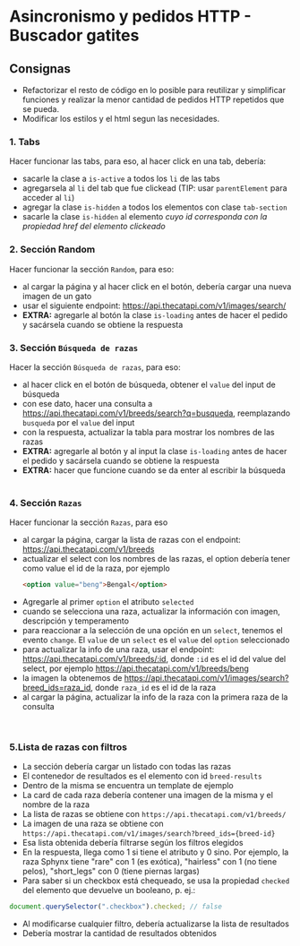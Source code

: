 # Asincronismo y pedidos HTTP - Buscador gatites

## Consignas

- Refactorizar el resto de código en lo posible para reutilizar y simplificar funciones y realizar la menor cantidad de pedidos HTTP repetidos que se pueda.
- Modificar los estilos y el html segun las necesidades.

### 1. Tabs

Hacer funcionar las tabs, para eso, al hacer click en una tab, debería:

- sacarle la clase a `is-active` a todos los `li` de las tabs
- agregarsela al `li` del tab que fue clickead (TIP: usar `parentElement` para acceder al `li`)
- agregar la clase `is-hidden` a todos los elementos con clase `tab-section` 
- sacarle la clase `is-hidden` al elemento _cuyo id corresponda con la propiedad href del elemento clickeado_
  <br>

### 2. Sección Random

Hacer funcionar la sección `Random`, para eso:

- al cargar la página y al hacer click en el botón, debería cargar una nueva imagen de un gato
- usar el siguiente endpoint: https://api.thecatapi.com/v1/images/search/
- **EXTRA:** agregarle al botón la clase `is-loading` antes de hacer el pedido y sacársela cuando se obtiene la respuesta
  <br>

### 3. Sección `Búsqueda de razas`

Hacer la sección `Búsqueda de razas`, para eso:

- al hacer click en el botón de búsqueda, obtener el `value` del input de búsqueda
- con ese dato, hacer una consulta a https://api.thecatapi.com/v1/breeds/search?q=busqueda, reemplazando `busqueda` por el `value` del input
- con la respuesta, actualizar la tabla para mostrar los nombres de las razas
- **EXTRA:** agregarle al botón y al input la clase `is-loading` antes de hacer el pedido y sacársela cuando se obtiene la respuesta
- **EXTRA:** hacer que funcione cuando se da enter al escribir la búsqueda  
  <br>

### 4. Sección `Razas`

Hacer funcionar la sección `Razas`, para eso

- al cargar la página, cargar la lista de razas con el endpoint: https://api.thecatapi.com/v1/breeds
- actualizar el select con los nombres de las razas, el option debería tener como value el id de la raza, por ejemplo
  ```html
  <option value="beng">Bengal</option>
  ```
- Agregarle al primer `option` el atributo `selected`
- cuando se selecciona una raza, actualizar la información con imagen, descripción y temperamento
- para reaccionar a la selección de una opción en un `select`, tenemos el evento `change`. El `value` de un `select` es el `value` del `option` seleccionado
- para actualizar la info de una raza, usar el endpoint: https://api.thecatapi.com/v1/breeds/:id, donde `:id` es el id del value del select, por ejemplo https://api.thecatapi.com/v1/breeds/beng
- la imagen la obtenemos de https://api.thecatapi.com/v1/images/search?breed_ids=raza_id, donde `raza_id` es el id de la raza
- al cargar la página, actualizar la info de la raza con la primera raza de la consulta

<br>

### 5.Lista de razas con filtros

- La sección debería cargar un listado con todas las razas
- El contenedor de resultados es el elemento con id `breed-results`
- Dentro de la misma se encuentra un template de ejemplo
- La card de cada raza debería contener una imagen de la misma y el nombre de la raza
- La lista de razas se obtiene con `https://api.thecatapi.com/v1/breeds/`
- La imagen de una raza se obtiene con `https://api.thecatapi.com/v1/images/search?breed_ids={breed-id}`
- Esa lista obtenida debería filtrarse según los filtros elegidos
- En la respuesta, llega como 1 si tiene el atributo y 0 sino. Por ejemplo, la raza Sphynx tiene "rare" con 1 (es exótica), "hairless" con 1 (no tiene pelos), "short_legs" con 0 (tiene piernas largas)
- Para saber si un checkbox está chequeado, se usa la propiedad `checked` del elemento que devuelve un booleano, p. ej.:

```js
document.querySelector(".checkbox").checked; // false
```

- Al modificarse cualquier filtro, debería actualizarse la lista de resultados
- Debería mostrar la cantidad de resultados obtenidos
  <br>